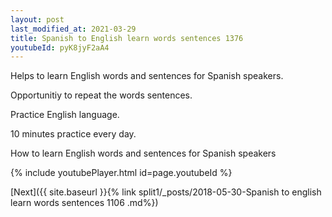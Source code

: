 ```yaml
---
layout: post
last_modified_at: 2021-03-29
title: Spanish to English learn words sentences 1376 
youtubeId: pyK8jyF2aA4
---
```

 
 
Helps to learn English words and sentences for Spanish speakers.

Opportunitiy to repeat the words sentences. 

Practice English language. 
 
10 minutes practice every day. 
 
How to learn English words and sentences for Spanish speakers 
 
{% include youtubePlayer.html id=page.youtubeId %}
 
 
[Next]({{ site.baseurl }}{% link  split1/_posts/2018-05-30-Spanish to english learn words sentences 1106 .md%})
 
